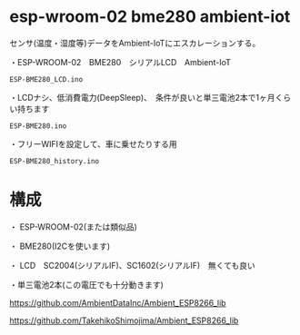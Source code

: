 # esp-wroom-02 bme280 ambient-iot

センサ(温度・湿度等)データをAmbient-IoTにエスカレーションする。


・ESP-WROOM-02　BME280　シリアルLCD　Ambient-IoT

    ESP-BME280_LCD.ino

・LCDナシ、低消費電力(DeepSleep)、　条件が良いと単三電池2本で1ヶ月くらい持ちます

    ESP-BME280.ino

・フリーWIFIを設定して、車に乗せたりする用

    ESP-BME280_history.ino





# 構成
・ ESP-WROOM-02(または類似品)

・ BME280(I2Cを使います)

・ LCD　SC2004(シリアルIF)、SC1602(シリアルIF)　無くても良い

・単三電池2本(この電圧でも十分動きます)

  
https://github.com/AmbientDataInc/Ambient_ESP8266_lib

https://github.com/TakehikoShimojima/Ambient_ESP8266_lib
  
 
